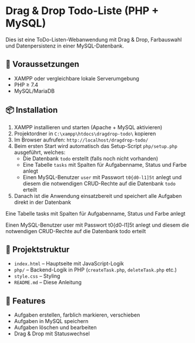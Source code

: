 # Drag & Drop Todo-Liste (PHP + MySQL)

Dies ist eine ToDo-Listen-Webanwendung mit Drag & Drop, Farbauswahl und Datenpersistenz in einer MySQL-Datenbank.

## 🔧 Voraussetzungen

- XAMPP oder vergleichbare lokale Serverumgebung
- PHP ≥ 7.4
- MySQL/MariaDB

## 📦 Installation

1. XAMPP installieren und starten (Apache + MySQL aktivieren)  
2. Projektordner in `C:\xampp\htdocs\dragdrop-todo\` kopieren  
3. Im Browser aufrufen: `http://localhost/dragdrop-todo/`  
4. Beim ersten Start wird automatisch das Setup-Script `php/setup.php` ausgeführt, welches:  
    - Die Datenbank `todo` erstellt (falls noch nicht vorhanden)  
    - Eine Tabelle `tasks` mit Spalten für Aufgabenname, Status und Farbe anlegt  
    - Einen MySQL-Benutzer `user` mit Passwort `t0{d0-l1]5t` anlegt und diesem die notwendigen CRUD-Rechte auf die Datenbank `todo` erteilt  
5. Danach ist die Anwendung einsatzbereit und speichert alle Aufgaben direkt in der Datenbank  

Eine Tabelle tasks mit Spalten für Aufgabenname, Status und Farbe anlegt

Einen MySQL-Benutzer user mit Passwort t0{d0-l1]5t anlegt und diesem die notwendigen CRUD-Rechte auf die Datenbank todo erteilt

## 📁 Projektstruktur

- `index.html` – Hauptseite mit JavaScript-Logik
- `php/` – Backend-Logik in PHP (`createTask.php`, `deleteTask.php` etc.)
- `style.css` – Styling
- `README.md` – Diese Anleitung

## 🧠 Features

- Aufgaben erstellen, farblich markieren, verschieben
- Aufgaben in MySQL speichern
- Aufgaben löschen und bearbeiten
- Drag & Drop mit Statuswechsel
